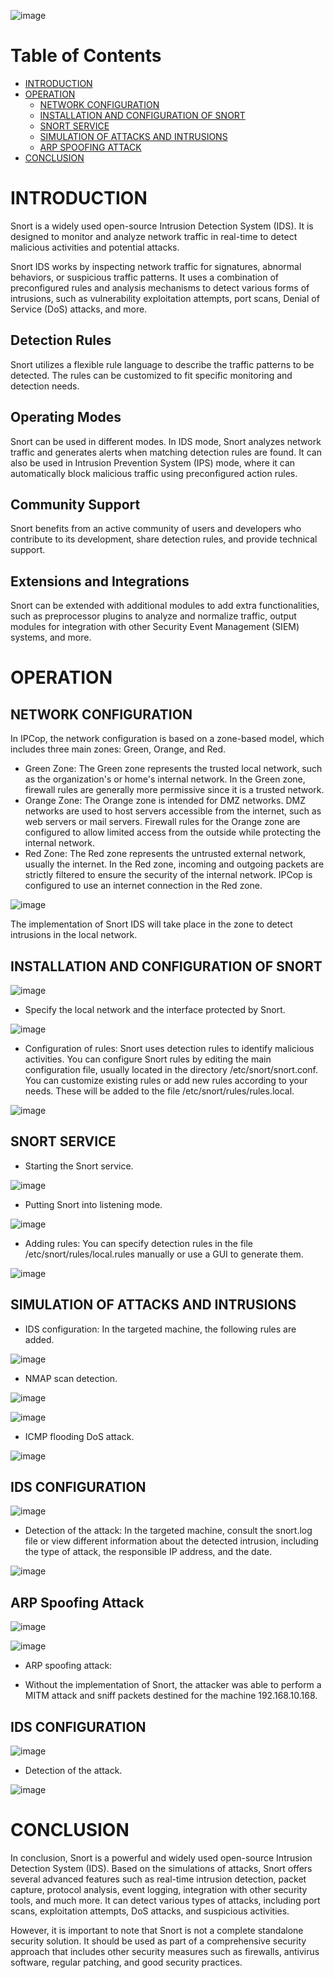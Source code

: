 ![image](https://github.com/zaka1200/tp_snort/assets/121964432/255bfaa4-03be-4b65-ab36-3c32dec08194)

# Table of Contents

- [INTRODUCTION](#introduction)
- [OPERATION](#operation)
  - [NETWORK CONFIGURATION](#network-configuration)
  - [INSTALLATION AND CONFIGURATION OF SNORT](#installation-and-configuration-of-snort)
  - [SNORT SERVICE](#snort-service)
  - [SIMULATION OF ATTACKS AND INTRUSIONS](#simulation-of-attacks-and-intrusions)
  - [ARP SPOOFING ATTACK](#arp-spoofing-attack)
- [CONCLUSION](#conclusion)

# INTRODUCTION

Snort is a widely used open-source Intrusion Detection System (IDS). It is designed to monitor and analyze network traffic in real-time to detect malicious activities and potential attacks.

Snort IDS works by inspecting network traffic for signatures, abnormal behaviors, or suspicious traffic patterns. It uses a combination of preconfigured rules and analysis mechanisms to detect various forms of intrusions, such as vulnerability exploitation attempts, port scans, Denial of Service (DoS) attacks, and more.

## Detection Rules

Snort utilizes a flexible rule language to describe the traffic patterns to be detected. The rules can be customized to fit specific monitoring and detection needs.

## Operating Modes

Snort can be used in different modes. In IDS mode, Snort analyzes network traffic and generates alerts when matching detection rules are found. It can also be used in Intrusion Prevention System (IPS) mode, where it can automatically block malicious traffic using preconfigured action rules.

## Community Support

Snort benefits from an active community of users and developers who contribute to its development, share detection rules, and provide technical support.

## Extensions and Integrations

Snort can be extended with additional modules to add extra functionalities, such as preprocessor plugins to analyze and normalize traffic, output modules for integration with other Security Event Management (SIEM) systems, and more.

# OPERATION

## NETWORK CONFIGURATION

In IPCop, the network configuration is based on a zone-based model, which includes three main zones: Green, Orange, and Red.

- Green Zone: The Green zone represents the trusted local network, such as the organization's or home's internal network. In the Green zone, firewall rules are generally more permissive since it is a trusted network.
- Orange Zone: The Orange zone is intended for DMZ networks. DMZ networks are used to host servers accessible from the internet, such as web servers or mail servers. Firewall rules for the Orange zone are configured to allow limited access from the outside while protecting the internal network.
- Red Zone: The Red zone represents the untrusted external network, usually the internet. In the Red zone, incoming and outgoing packets are strictly filtered to ensure the security of the internal network. IPCop is configured to use an internet connection in the Red zone.

![image](https://github.com/zaka1200/tp_snort/assets/121964432/24b8e752-8cb2-4079-a75f-9f4f1dd347f2)


The implementation of Snort IDS will take place in the zone to detect intrusions in the local network.

## INSTALLATION AND CONFIGURATION OF SNORT

![image](https://github.com/zaka1200/tp_snort/assets/121964432/4aa93c3d-dda9-47de-982d-cc8ffd070031)

- Specify the local network and the interface protected by Snort.

![image](https://github.com/zaka1200/tp_snort/assets/121964432/fdcbeb5d-4445-4240-8263-138e3471db4f)

- Configuration of rules: Snort uses detection rules to identify malicious activities. You can configure Snort rules by editing the main configuration file, usually located in the directory /etc/snort/snort.conf. You can customize existing rules or add new rules according to your needs. These will be added to the file /etc/snort/rules/rules.local.

![image](https://github.com/zaka1200/tp_snort/assets/121964432/bfb14322-7eb2-494c-a6cb-b44efa18bc3a)


## SNORT SERVICE

- Starting the Snort service.

![image](https://github.com/zaka1200/tp_snort/assets/121964432/a8ee849b-d9a7-4f60-97aa-cd66c3bb9c27)


- Putting Snort into listening mode.

![image](https://github.com/zaka1200/tp_snort/assets/121964432/39f677ab-08b7-421f-9f8e-1be44e408993)


- Adding rules: You can specify detection rules in the file /etc/snort/rules/local.rules manually or use a GUI to generate them.

![image](https://github.com/zaka1200/tp_snort/assets/121964432/3d3c1087-8d45-452a-b834-1ca46902c023)


## SIMULATION OF ATTACKS AND INTRUSIONS

- IDS configuration: In the targeted machine, the following rules are added.

![image](https://github.com/zaka1200/tp_snort/assets/121964432/fee9f618-2a94-4855-9ea2-31d263038387)

- NMAP scan detection.

![image](https://github.com/zaka1200/tp_snort/assets/121964432/f50a9afa-6741-4930-8041-bd1f2ab9620b)

![image](https://github.com/zaka1200/tp_snort/assets/121964432/246f035f-cf2b-4536-8099-2398ca959e5d)

- ICMP flooding DoS attack.

![image](https://github.com/zaka1200/tp_snort/assets/121964432/e3610bec-56db-4355-9f68-5c9117d6f1aa)



## IDS CONFIGURATION
![image](https://github.com/zaka1200/tp_snort/assets/121964432/7d26b0e0-8e28-4a9a-99f0-3107f2929882)


- Detection of the attack: In the targeted machine, consult the snort.log file or view different information about the detected intrusion, including the type of attack, the responsible IP address, and the date.

![image](https://github.com/zaka1200/tp_snort/assets/121964432/ac246121-3e6a-401f-b343-73d4c48bc871)


## ARP Spoofing Attack

![image](https://github.com/zaka1200/tp_snort/assets/121964432/8feb3dfe-7676-4a90-af1f-7e8fedbf0c2d)

![image](https://github.com/zaka1200/tp_snort/assets/121964432/a1502135-1b1c-4954-a2aa-e00e1d8878dc)

- ARP spoofing attack:


-   Without the implementation of Snort, the attacker was able to perform a MITM attack and sniff packets destined for the machine 192.168.10.168.

## IDS CONFIGURATION

![image](https://github.com/zaka1200/tp_snort/assets/121964432/e2914fc7-0b65-44a6-aa36-b1a5d2254776)

- Detection of the attack.

![image](https://github.com/zaka1200/tp_snort/assets/121964432/c26fc03f-66a7-4783-afda-0731a17abc2e)


# CONCLUSION

In conclusion, Snort is a powerful and widely used open-source Intrusion Detection System (IDS). Based on the simulations of attacks, Snort offers several advanced features such as real-time intrusion detection, packet capture, protocol analysis, event logging, integration with other security tools, and much more. It can detect various types of attacks, including port scans, exploitation attempts, DoS attacks, and suspicious activities.

However, it is important to note that Snort is not a complete standalone security solution. It should be used as part of a comprehensive security approach that includes other security measures such as firewalls, antivirus software, regular patching, and good security practices.



